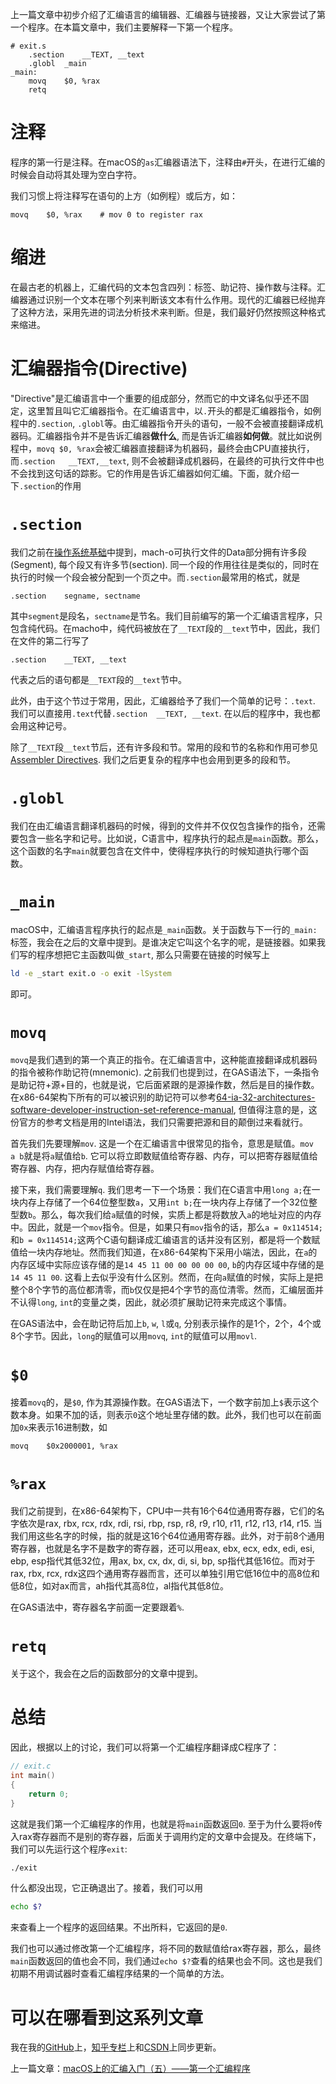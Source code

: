 上一篇文章中初步介绍了汇编语言的编辑器、汇编器与链接器，又让大家尝试了第一个程序。在本篇文章中，我们主要解释一下第一个程序。

```assembly
# exit.s    
    .section    __TEXT, __text
    .globl  _main
_main:
    movq    $0, %rax
    retq
```

# 注释

程序的第一行是注释。在macOS的`as`汇编器语法下，注释由`#`开头，在进行汇编的时候会自动将其处理为空白字符。

我们习惯上将注释写在语句的上方（如例程）或后方，如：

```assembly
movq	$0, %rax	# mov 0 to register rax
```

# 缩进

在最古老的机器上，汇编代码的文本包含四列：标签、助记符、操作数与注释。汇编器通过识别一个文本在哪个列来判断该文本有什么作用。现代的汇编器已经抛弃了这种方法，采用先进的词法分析技术来判断。但是，我们最好仍然按照这种格式来缩进。

# 汇编器指令(Directive)

"Directive"是汇编语言中一个重要的组成部分，然而它的中文译名似乎还不固定，这里暂且叫它汇编器指令。在汇编语言中，以`.`开头的都是汇编器指令，如例程中的`.section`, `.globl`等。由汇编器指令开头的语句，一般不会被直接翻译成机器码。汇编器指令并不是告诉汇编器**做什么**, 而是告诉汇编器**如何做**。就比如说例程中，`movq	$0, %rax`会被汇编器直接翻译为机器码，最终会由CPU直接执行，而`.section	__TEXT,__text`, 则不会被翻译成机器码，在最终的可执行文件中也不会找到这句话的踪影。它的作用是告诉汇编器如何汇编。下面，就介绍一下`.section`的作用

# `.section`

我们之前在[操作系统基础](macOS上的汇编入门（四）——操作系统基础.md)中提到，mach-o可执行文件的Data部分拥有许多段(Segment), 每个段又有许多节(section). 同一个段的作用往往是类似的，同时在执行的时候一个段会被分配到一个页之中。而`.section`最常用的格式，就是

```assembly
.section	segname, sectname
```

其中`segment`是段名，`sectname`是节名。我们目前编写的第一个汇编语言程序，只包含纯代码。在macho中，纯代码被放在了`__TEXT`段的`__text`节中，因此，我们在文件的第二行写了

```assembly
.section	__TEXT, __text
```

代表之后的语句都是`__TEXT`段的`__text`节中。

此外，由于这个节过于常用，因此，汇编器给予了我们一个简单的记号：`.text`. 我们可以直接用`.text`代替`.section	__TEXT, __text`. 在以后的程序中，我也都会用这种记号。

除了`__TEXT`段`__text`节后，还有许多段和节。常用的段和节的名称和作用可参见[Assembler Directives](https://developer.apple.com/library/archive/documentation/DeveloperTools/Reference/Assembler/040-Assembler_Directives/asm_directives.html). 我们之后更复杂的程序中也会用到更多的段和节。

# `.globl`

我们在由汇编语言翻译机器码的时候，得到的文件并不仅仅包含操作的指令，还需要包含一些名字和记号。比如说，C语言中，程序执行的起点是`main`函数。那么，这个函数的名字`main`就要包含在文件中，使得程序执行的时候知道执行哪个函数。

# `_main`

macOS中，汇编语言程序执行的起点是`_main`函数。关于函数与下一行的`_main:`标签，我会在之后的文章中提到。是谁决定它叫这个名字的呢，是链接器。如果我们写的程序想把它主函数叫做`_start`, 那么只需要在链接的时候写上

```bash
ld -e _start exit.o -o exit -lSystem
```

即可。

# `movq`

`movq`是我们遇到的第一个真正的指令。在汇编语言中，这种能直接翻译成机器码的指令被称作助记符(mnemonic). 之前我们也提到过，在GAS语法下，一条指令是助记符+源+目的，也就是说，它后面紧跟的是源操作数，然后是目的操作数。在x86-64架构下所有的可以被识别的助记符可以参考[64-ia-32-architectures-software-developer-instruction-set-reference-manual](https://www.intel.com/content/dam/www/public/us/en/documents/manuals/64-ia-32-architectures-software-developer-instruction-set-reference-manual-325383.pdf), 但值得注意的是，这份官方的参考文档是用的Intel语法，我们只需要把源和目的颠倒过来看就行。

首先我们先要理解`mov`. 这是一个在汇编语言中很常见的指令，意思是赋值。`mov	a b`就是将`a`赋值给`b`. 它可以将立即数赋值给寄存器、内存，可以把寄存器赋值给寄存器、内存，把内存赋值给寄存器。

接下来，我们需要理解`q`. 我们思考一下一个场景：我们在C语言中用`long a;`在一块内存上存储了一个64位整型数`a`，又用`int b;`在一块内存上存储了一个32位整型数`b`。那么，每次我们给`a`赋值的时候，实质上都是将数放入`a`的地址对应的内存中。因此，就是一个`mov`指令。但是，如果只有`mov`指令的话，那么`a = 0x114514;`和`b = 0x114514;`这两个C语句翻译成汇编语言的话并没有区别，都是将一个数赋值给一块内存地址。然而我们知道，在x86-64架构下采用小端法，因此，在`a`的内存区域中实际应该存储的是`14 45 11 00 00 00 00 00`, `b`的内存区域中存储的是`14 45 11 00`. 这看上去似乎没有什么区别。然而，在向`a`赋值的时候，实际上是把整个8个字节的高位都清零，而`b`仅仅是把4个字节的高位清零。然而，汇编层面并不认得`long`, `int`的变量之类，因此，就必须扩展助记符来完成这个事情。

在GAS语法中，会在助记符后加上`b`, `w`, `l`或`q`, 分别表示操作的是1个，2个，4个或8个字节。因此，`long`的赋值可以用`movq`, `int`的赋值可以用`movl`.

# `$0`

接着`movq`的，是`$0`, 作为其源操作数。在GAS语法下，一个数字前加上`$`表示这个数本身。如果不加的话，则表示`0`这个地址里存储的数。此外，我们也可以在前面加`0x`来表示16进制数，如

```assembly
movq	$0x2000001, %rax
```

# `%rax`

我们之前提到，在x86-64架构下，CPU中一共有16个64位通用寄存器，它们的名字依次是rax, rbx, rcx, rdx, rdi, rsi, rbp, rsp, r8, r9, r10, r11, r12, r13, r14, r15. 当我们用这些名字的时候，指的就是这16个64位通用寄存器。此外，对于前8个通用寄存器，也就是名字不是数字的寄存器，还可以用eax, ebx, ecx, edx, edi, esi, ebp, esp指代其低32位，用ax, bx, cx, dx, di, si, bp, sp指代其低16位。而对于rax, rbx, rcx, rdx这四个通用寄存器而言，还可以单独引用它低16位中的高8位和低8位，如对ax而言，ah指代其高8位，al指代其低8位。

在GAS语法中，寄存器名字前面一定要跟着`%`.

# `retq`

关于这个，我会在之后的函数部分的文章中提到。

# 总结

因此，根据以上的讨论，我们可以将第一个汇编程序翻译成C程序了：

```C
// exit.c
int main()
{
	return 0;
}
```

这就是我们第一个汇编程序的作用，也就是将`main`函数返回`0`. 至于为什么要将`0`传入rax寄存器而不是别的寄存器，后面关于调用约定的文章中会提及。在终端下，我们可以先运行这个程序`exit`:

```bash
./exit
```

什么都没出现，它正确退出了。接着，我们可以用

```bash
echo $?
```

来查看上一个程序的返回结果。不出所料，它返回的是`0`.

我们也可以通过修改第一个汇编程序，将不同的数赋值给rax寄存器，那么，最终`main`函数返回的值也会不同，我们通过`echo $?`查看的结果也会不同。这也是我们初期不用调试器时查看汇编程序结果的一个简单的方法。

# 可以在哪看到这系列文章

我在我的[GitHub](https://github.com/Evian-Zhang/Assembly-on-macOS)上，[知乎专栏](https://zhuanlan.zhihu.com/c_1132336120712765440)上和[CSDN](https://blog.csdn.net/EvianZhang)上同步更新。

上一篇文章：[macOS上的汇编入门（五）——第一个汇编程序](macOS上的汇编入门（五）——第一个汇编程序.md)